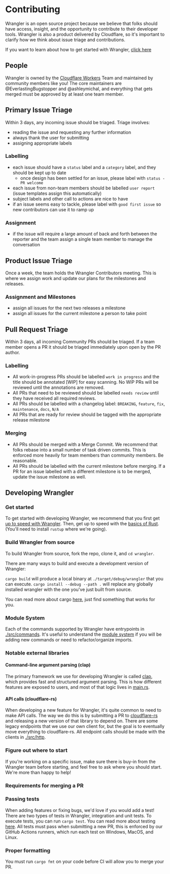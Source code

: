 # Contributing

Wrangler is an open source project because we believe that folks should have access, insight,
and the opportunity to contribute to their developer tools. Wrangler is also a product
delivered by Cloudflare, so it's important to clarify how we think about issue triage and
contributions.

If you want to learn about how to get started with Wrangler, [click here](#Developing-Wrangler)

## People

Wrangler is owned by the [Cloudflare Workers](https://workers.cloudflare.com) Team and maintained by community members like you! The core maintainers are @EverlastingBugstopper and @ashleymichal, and everything that gets merged must be approved by at least one team member.

## Primary Issue Triage

Within 3 days, any incoming issue should be triaged. Triage involves:

- reading the issue and requesting any further information
- always thank the user for submitting
- assigning appropriate labels

### Labelling

- each issue should have a `status` label and a `category` label, and they should be kept up to date
  - once design has been settled for an issue, please label with `status - PR welcome`
- each issue from non-team members should be labelled `user report` (issue templates assign this automatically)
- subject labels and other call to actions are nice to have
- if an issue seems easy to tackle, please label with `good first issue` so new contributors can use it to ramp up

### Assignment

- if the issue will require a large amount of back and forth between the reporter and the team
    assign a single team member to manage the conversation

## Product Issue Triage

Once a week, the team holds the Wrangler Contributors meeting. This is where we assign work and update
our plans for the milestones and releases.

### Assignment and Milestones

- assign all issues for the next two releases a milestone
- assign all issues for the current milestone a person to take point

## Pull Request Triage

Within 3 days, all incoming Community PRs should be triaged. If a team member opens a PR it
should be triaged immediately upon open by the PR author.

### Labelling

- All work-in-progress PRs should be labelled `work in progress` and the title should be
    annotated [WIP] for easy scanning. No WIP PRs will be reviewed until the annotations
    are removed.
- All PRs that need to be reviewed should be labelled `needs review` until they have
    received all required reviews.
- All PRs should be labelled with a changelog label: `BREAKING`, `feature`, `fix`, `maintenance`, `docs`, `N/A`
- All PRs that are ready for review should be tagged with the appropriate release milestone

### Merging

- All PRs should be merged with a Merge Commit. We recommend that folks rebase into a small
    number of task driven commits. This is enforced more heavily for team members than
    community members. Be reasonable.
- All PRs should be labelled with the current milestone before merging. If a PR for an issue
    labelled with a different milestone is to be merged, update the issue milestone as well.

## Developing Wrangler

### Get started

To get started with developing Wrangler, we recommend that you first get [up to speed with Wrangler](https://developers.cloudflare.com/workers/quickstart). Then, get up to speed with the [basics of Rust](https://www.rust-lang.org/learn/get-started). (You'll need to install `rustup` where we're going).

### Build Wrangler from source

To build Wrangler from source, fork the repo, clone it, and `cd wrangler`.

There are many ways to build and execute a development version of Wrangler:

`cargo build` will produce a local binary at `./target/debug/wrangler` that you can execute.
`cargo install --debug --path .` will replace any globally installed wrangler with the one you've just built from source.

You can read more about cargo [here](https://doc.rust-lang.org/cargo/), just find something that works for you.

### Module System

Each of the commands supported by Wrangler have entrypoints in [./src/commands](./src/commands). It's useful to understand the [module system](https://doc.rust-lang.org/rust-by-example/mod.html) if you will be adding new commands or need to refactor/organize imports.

### Notable external libraries

#### Command-line argument parsing (clap)

The primary framework we use for developing Wrangler is called [clap](https://clap.rs), which provides fast and structured argument parsing. This is how different features are exposed to users, and most of that logic lives in [main.rs](./src/main.rs).

#### API calls (cloudflare-rs)

When developing a new feature for Wrangler, it's quite common to need to make API calls. The way we do this is by submitting a PR to [cloudflare-rs](https://github.com/cloudflare/cloudflare-rs) and releasing a new version of that library to depend on. There are some legacy endpoints that we use our own client for, but the goal is to eventually move everything to cloudflare-rs. All endpoint calls should be made with the clients in [./src/http](./src/http).

### Figure out where to start

If you're working on a specific issue, make sure there is buy-in from the Wrangler team before starting, and feel free to ask where you should start. We're more than happy to help!

### Requirements for merging a PR

### Passing tests

When adding features or fixing bugs, we'd love if you would add a test! There are two types of tests in Wrangler, integration and unit tests. To execute tests, you can run `cargo test`. You can read more about testing [here](). All tests must pass when submitting a new PR, this is enforced by our GitHub Actions runners, which run each test on Windows, MacOS, and Linux.

### Proper formatting

You must run `cargo fmt` on your code before CI will allow you to merge your PR.